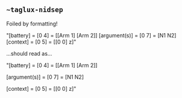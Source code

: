## `~taglux-nidsep`
Foiled by formatting!

"[battery] = [0 4] = [[Arm 1] [Arm 2]] [argument(s)] = [0 7] = [N1 N2] [context] = [0 5] = [[0 0] z]"

...should read as...

"[battery] = [0 4] = [[Arm 1] [Arm 2]]

[argument(s)] = [0 7] = [N1 N2] 

[context] = [0 5] = [[0 0] z]"